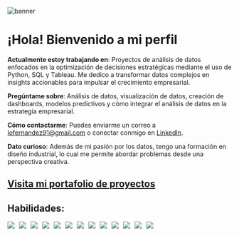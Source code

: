 ![banner](https://github.com/user-attachments/assets/ea02382f-0f82-4815-93d2-7aed6c570590)

# ¡Hola! Bienvenido a mi perfil

**Actualmente estoy trabajando en**: Proyectos de análisis de datos enfocados en la optimización de decisiones estratégicas mediante el uso de Python, SQL y Tableau. Me dedico a transformar datos complejos en insights accionables para impulsar el crecimiento empresarial.

**Pregúntame sobre**: Análisis de datos, visualización de datos, creación de dashboards, modelos predictivos y cómo integrar el análisis de datos en la estrategia empresarial.

**Cómo contactarme**: Puedes enviarme un correo a [lofernandez91@gmail.com](mailto:lofernandez91@gmail.com) o conectar conmigo en [LinkedIn](https://www.linkedin.com/in/lorenzofdz).

**Dato curioso**: Además de mi pasión por los datos, tengo una formación en diseño industrial, lo cual me permite abordar problemas desde una perspectiva creativa.

## [Visita mi portafolio de proyectos](https://lorenzofdz.github.io/lorenzo_portfolio/)

## Habilidades:

<div style="display: flex; flex-wrap: wrap; gap: 10px;">
  <img src="https://img.shields.io/badge/Python-4A4A4A?style=for-the-badge&logo=python&logoColor=white" />
  <img src="https://img.shields.io/badge/SQL-3A3A3A?style=for-the-badge&logo=postgresql&logoColor=white" />
  <img src="https://img.shields.io/badge/Pandas-5A5A5A?style=for-the-badge&logo=pandas&logoColor=white" />
  <img src="https://img.shields.io/badge/Tableau-6A6A6A?style=for-the-badge&logo=tableau&logoColor=white" />
  <img src="https://img.shields.io/badge/Seaborn-4A4A4A?style=for-the-badge&logo=seaborn&logoColor=white" />
  <img src="https://img.shields.io/badge/Plotly-4A4A4A?style=for-the-badge&logo=plotly&logoColor=white" />
  <img src="https://img.shields.io/badge/EDA-7A7A7A?style=for-the-badge&logo=visualstudio&logoColor=white" />
  <img src="https://img.shields.io/badge/Visualization-5A5A5A?style=for-the-badge&logo=datadog&logoColor=white" />
  <img src="https://img.shields.io/badge/Statistical_Analysis-4A4A4A?style=for-the-badge&logo=mathworks&logoColor=white" />
  <img src="https://img.shields.io/badge/Data_Preprocessing-6A6A6A?style=for-the-badge&logo=datadog&logoColor=white" />
  <img src="https://img.shields.io/badge/Business_Analysis-3A3A3A?style=for-the-badge&logo=business&logoColor=white" />
  <img src="https://img.shields.io/badge/A/B_Testing-4A4A4A?style=for-the-badge&logo=experiment&logoColor=white" />
  <img src="https://img.shields.io/badge/Cohort_Analysis-5A5A5A?style=for-the-badge&logo=biometrics&logoColor=white" />
</div>
